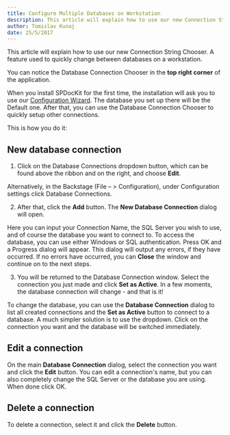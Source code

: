 ```yaml
---
title: Configure Multiple Databases on Workstation
description: This article will explain how to use our new Connection String Chooser. A feature used to quickly change between databases on a workstation.
author: Tomislav Kunaj
date: 25/5/2017
---
```


This article will explain how to use our new Connection String Chooser. A feature used to quickly change between databases on a workstation.

You can notice the Database Connection Chooser in the __top right corner__ of the application.

When you install SPDocKit for the first time, the installation will ask you to use our [Configuration Wizard](#internal/configuration/configure-spdockit-database/). The database you set up there will be the Default one. After that, you can use the Database Connection Chooser to quickly setup other connections.

This is how you do it:
## New database connection

1. Click on the Database Connections dropdown button, which can be found above the ribbon and on the right, and choose __Edit__.

Alternatively, in the Backstage (File – > Configuration), under Configuration settings click Database Connections.

2. After that, click the __Add__ button. The __New Database Connection__ dialog will open.

Here you can input your Connection Name, the SQL Server you wish to use, and of course the database you want to connect to. To access the database, you can use either Windows or SQL authentication. Press OK and a Progress dialog will appear. This dialog will output any errors, if they have occurred. If no errors have occurred, you can __Close__ the window and continue on to the next steps.

3. You will be returned to the Database Connection window. Select the connection you just made and click __Set as Active__. In a few moments, the database connection will change - and that is it!

To change the database, you can use the __Database Connection__ dialog to list all created connections and the __Set as Active__ button to connect to a database. A much simpler solution is to use the dropdown. Click on the connection you want and the database will be switched immediately.

## Edit a connection

On the main __Database Connection__ dialog, select the connection you want and click the __Edit__ button. You can edit a connection's name, but you can also completely change the SQL Server or the database you are using. When done click OK.

## Delete a connection

To delete a connection, select it and click the __Delete__ button.
